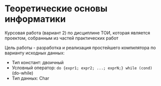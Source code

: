 # Теоретические основы информатики
Курсовая работа (вариант 2) по дисциплине ТОИ, которая является проектом, собранным из частей практических работ

Цель работы - разработка и реализация простейшего компилятора по варианту исходных данных:
- Тип констант: двоичный
- Условный оператор: `do {expr1; expr2; ...; exprN;} while (cond)` (do-while)
- Тип данных: Char
